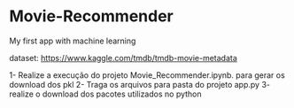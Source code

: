 # Movie-Recommender
My first app with machine learning

dataset: https://www.kaggle.com/tmdb/tmdb-movie-metadata

1- Realize a execução do projeto Movie_Recommender.ipynb. para gerar os download dos pkl
2- Traga os arquivos para pasta do projeto app.py
3- realize o download dos pacotes utilizados no python
